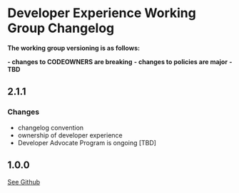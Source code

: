 # Developer Experience Working Group Changelog

__The working group versioning is as follows:__

__- changes to CODEOWNERS are breaking__
__- changes to policies are major__
__- TBD__

## 2.1.1

### Changes

- changelog convention
- ownership of developer experience
- Developer Advocate Program is ongoing [TBD]

## 1.0.0

[See Github](https://github.com/input-output-hk/Developer-Experience-working-group)
